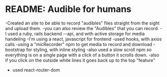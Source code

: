 # README: Audible for humans


-Created an site to be able to record "audibles" files straight from the sight and upload them.
-you can also review the "Audibles" that you can record.
-I used a ruby, rails backend --api, and with active storage for media handeling
-I'm using a react, javascript for frontend
-used hooks, with axios calls
-using a "micRecorder" npm to get media to record and download
-bootstrap for styling, with inline styling
-also used a slow scroll npm so everything is on a single page with a click of a button it scrolls down.
-also if you click on the outside white lines it goes back up to the top "feature"
- used react-router-dom
